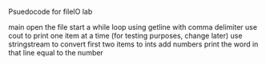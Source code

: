 Psuedocode for fileIO lab

main
	open the file
	start a while loop using getline with comma delimiter
		use cout to print one item at a time (for testing purposes, change later)
		use stringstream to convert first two items to ints
		add numbers
		print the word in that line equal to the number
	
